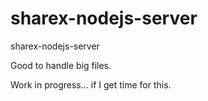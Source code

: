 # sharex-nodejs-server
sharex-nodejs-server

Good to handle big files.


Work in progress... if I get time for this.